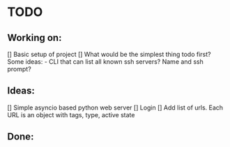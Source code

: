 # TODO

## Working on:

 [] Basic setup of project
 [] What would be the simplest thing todo first?
    Some ideas:
      - CLI that can list all known ssh servers? Name and ssh prompt?

## Ideas:

 [] Simple asyncio based python web server
 [] Login
 [] Add list of urls. Each URL is an object with tags, type, active state

## Done:
